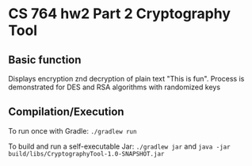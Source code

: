 # CS 764 hw2 Part 2 Cryptography Tool

## Basic function
Displays encryption znd decryption of plain text "This is fun".
Process is demonstrated for DES and RSA algorithms with randomized keys

## Compilation/Execution

To run once with Gradle: `./gradlew run`

To build and run a self-executable Jar: `./gradlew jar` and `java -jar build/libs/CryptographyTool-1.0-SNAPSHOT.jar `